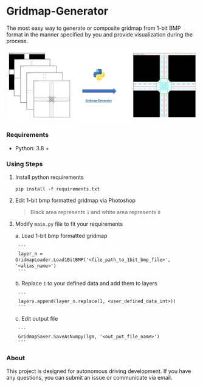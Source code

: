 # Gridmap-Generator

The most easy way to generate or composite gridmap from 1-bit BMP format in the manner specified by you and provide visualization during the process.

![](/docs/banner.jpg)

### Requirements

- Python: 3.8 +

### Using Steps

1. Install python requirements

    ```
    pip install -f requirements.txt
    ```

2. Edit 1-bit bmp formatted gridmap via Photoshop

    > Black area represents `1` and white area represents `0` 

3. Modify `main.py` file to fit your requirements

    a. Load 1-bit bmp formatted gridmap

        ```
        layer_n = GridmapLoader.Load1BitBMP('<file_path_to_1bit_bmp_file>', '<alias_name>')
        ``` 

    b. Replace `1` to your defined data and add them to layers

        ```
        layers.append(layer_n.replace(1, <user_defined_data_int>))
        ```

    c. Edit output file

        ```
        GridmapSaver.SaveAsNumpy(lgm, '<out_put_file_name>')
        ```

### About

This project is designed for autonomous driving development. If you have any questions, you can submit an issue or communicate via email.